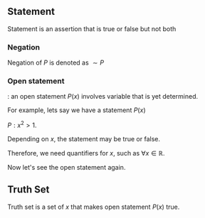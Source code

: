 ## Statement
Statement is an assertion that is true or false but not both

### Negation
Negation of $P$ is denoted as $\sim P$

### Open statement

: an open statement $P(x)$ involves variable that is yet determined.

For example, lets say we have a statement $P(x)$

$P: x^2 > 1$.

Depending on $x$, the statement may be true or false.

Therefore, we need quantifiers for $x$, such as $\forall x \in \mathbb{R}$.

Now let's see the open statement again.

## Truth Set
Truth set is a set of $x$ that makes open statement $P(x)$ true.
